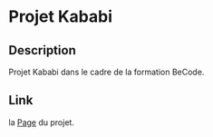 # Projet Kababi
## Description
Projet Kababi dans le cadre de la formation BeCode.
## Link
la [Page](https://becodeorg.github.io/hamilton-8-kababi-ozlem-nathan/) du projet.

